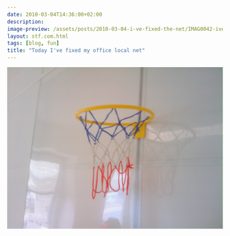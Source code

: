 ```yaml
---
date: 2010-03-04T14:36:00+02:00
description:
image-preview: /assets/posts/2010-03-04-i-ve-fixed-the-net/IMAG0042-ive-fixed-the-net.jpg
layout: stf.com.html
tags: [blog, fun]
title: "Today I've fixed my office local net"
---
```


![Image](/assets/posts/2010-03-04-i-ve-fixed-the-net/IMAG0042-ive-fixed-the-net.jpg)

